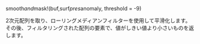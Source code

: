 smooth*and*mask!(buf,surf*pres*anomaly, threshold = -9)

2次元配列を取り、ローリングメディアンフィルターを使用して平滑化します。その後、フィルタリングされた配列の要素で、値がしきい値より小さいものを返します。
